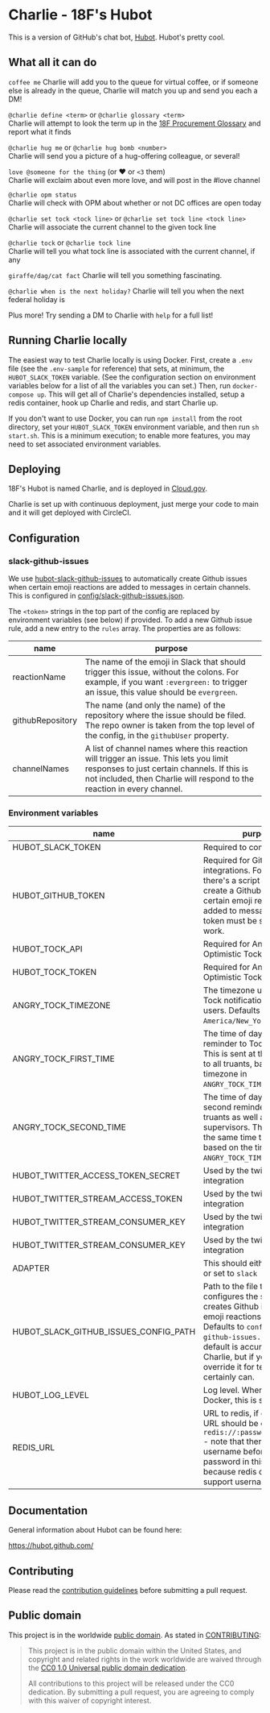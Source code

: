 # Charlie - 18F's Hubot

This is a version of GitHub's chat bot, [Hubot](https://hubot.github.com/). Hubot's pretty cool.

## What all it can do

`coffee me`
Charlie will add you to the queue for virtual coffee, or if someone else is
already in the queue, Charlie will match you up and send you each a DM!

`@charlie define <term>` or `@charlie glossary <term>`  
Charlie will attempt to look the term up in the
[18F Procurement Glossary](https://github.com/18f/procurement-glossary)
and report what it finds

`@charlie hug me` or `@charlie hug bomb <number>`  
Charlie will send you a picture of a hug-offering colleague, or several!

`love @someone for the thing` (or :heart: or `<3` them)  
Charlie will exclaim about even more love, and will post in the #love channel

`@charlie opm status`  
Charlie will check with OPM about whether or not DC offices are open today

`@charlie set tock <tock line>` or `@charlie set tock line <tock line>`  
Charlie will associate the current channel to the given tock line

`@charlie tock` or `@charlie tock line`  
Charlie will tell you what tock line is associated with the current channel, if any

`giraffe/dag/cat fact`
Charlie will tell you something fascinating.

`@charlie when is the next holiday?`
Charlie will tell you when the next federal holiday is

Plus more! Try sending a DM to Charlie with `help` for a full list!

## Running Charlie locally

The easiest way to test Charlie locally is using Docker. First, create a `.env` file
(see the `.env-sample` for reference) that sets, at minimum, the `HUBOT_SLACK_TOKEN`
variable. (See the configuration section on environment variables below for a list of
all the variables you can set.) Then, run `docker-compose up`. This will get all of
Charlie's dependencies installed, setup a redis container, hook up Charlie and redis,
and start Charlie up.

If you don't want to use Docker, you can run `npm install` from the root directory,
set your `HUBOT_SLACK_TOKEN` environment variable, and then run `sh start.sh`. This
is a minimum execution; to enable more features, you may need to set associated
environment variables.

## Deploying

18F's Hubot is named Charlie, and is deployed in [Cloud.gov](https://cloud.gov/).

Charlie is set up with continuous deployment, just merge your code to main and
it will get deployed with CircleCI.

## Configuration

### slack-github-issues

We use [hubot-slack-github-issues](https://github.com/mbland/hubot-slack-github-issues) to automatically create Github issues
when certain emoji reactions are added to messages in certain channels. This is configured in
[config/slack-github-issues.json](config/slack-github-issues.json).

The `<token>` strings in the top part of the config are replaced by environment variables (see below) if
provided. To add a new Github issue rule, add a new entry to the `rules` array. The properties are
as follows:

| name             | purpose                                                                                                                                                                                                         |
| ---------------- | --------------------------------------------------------------------------------------------------------------------------------------------------------------------------------------------------------------- |
| reactionName     | The name of the emoji in Slack that should trigger this issue, without the colons. For example, if you want `:evergreen:` to trigger an issue, this value should be `evergreen`.                                |
| githubRepository | The name (and only the name) of the repository where the issue should be filed. The repo owner is taken from the top level of the config, in the `githubUser` property.                                         |
| channelNames     | A list of channel names where this reaction will trigger an issue. This lets you limit responses to just certain channels. If this is not included, then Charlie will respond to the reaction in every channel. |

### Environment variables

| name                                  | purpose                                                                                                                                                                                                                                                     |
| ------------------------------------- | ----------------------------------------------------------------------------------------------------------------------------------------------------------------------------------------------------------------------------------------------------------- |
| HUBOT_SLACK_TOKEN                     | Required to connect to Slack.                                                                                                                                                                                                                               |
| HUBOT_GITHUB_TOKEN                    | Required for Github integrations. For example, there's a script that will create a Github issue when certain emoji reactions are added to messages. This token must be set for that to work.                                                                |
| HUBOT_TOCK_API                        | Required for Angry and Optimistic Tock bots.                                                                                                                                                                                                                |
| HUBOT_TOCK_TOKEN                      | Required for Angry and Optimistic Tock bots.                                                                                                                                                                                                                |
| ANGRY_TOCK_TIMEZONE                   | The timezone used for Angry Tock notifications for truant users. Defaults to `America/New_York` if unset.                                                                                                                                                   |
| ANGRY_TOCK_FIRST_TIME                 | The time of day for the first reminder to Tock truants. This is sent at the same time to all truants, based on the timezone in `ANGRY_TOCK_TIMEZONE`.                                                                                                       |
| ANGRY_TOCK_SECOND_TIME                | The time of day for the second reminder to Tock truants as well as supervisors. This is sent at the same time to all truants, based on the timezone in `ANGRY_TOCK_TIMEZONE`.                                                                               |
| HUBOT_TWITTER_ACCESS_TOKEN_SECRET     | Used by the twitter stream integration                                                                                                                                                                                                                      |
| HUBOT_TWITTER_STREAM_ACCESS_TOKEN     | Used by the twitter stream integration                                                                                                                                                                                                                      |
| HUBOT_TWITTER_STREAM_CONSUMER_KEY     | Used by the twitter stream integration                                                                                                                                                                                                                      |
| HUBOT_TWITTER_STREAM_CONSUMER_KEY     | Used by the twitter stream integration                                                                                                                                                                                                                      |
| ADAPTER                               | This should either be omitted or set to `slack`                                                                                                                                                                                                             |
| HUBOT_SLACK_GITHUB_ISSUES_CONFIG_PATH | Path to the file that configures the script that creates Github issues when emoji reactions are added. Defaults to `config/slack-github-issues.json`. The default is accurate for Charlie, but if you needed to override it for testing, you certainly can. |
| HUBOT_LOG_LEVEL                       | Log level. When using Docker, this is set to `debug`.                                                                                                                                                                                                       |
| REDIS_URL                             | URL to redis, if desired. The URL should be of the form `redis://:password@host:port` - note that there is not a username before the password in this URL, because redis does not support usernames.                                                        |

## Documentation

General information about Hubot can be found here:

https://hubot.github.com/

## Contributing

Please read the [contribution guidelines](CONTRIBUTING.md) before submitting a
pull request.

## Public domain

This project is in the worldwide [public domain](LICENSE.md). As stated in [CONTRIBUTING](CONTRIBUTING.md):

> This project is in the public domain within the United States, and copyright and related
> rights in the work worldwide are waived through the
> [CC0 1.0 Universal public domain dedication](https://creativecommons.org/publicdomain/zero/1.0/).
>
> All contributions to this project will be released under the CC0 dedication. By submitting a pull
> request, you are agreeing to comply with this waiver of copyright interest.
